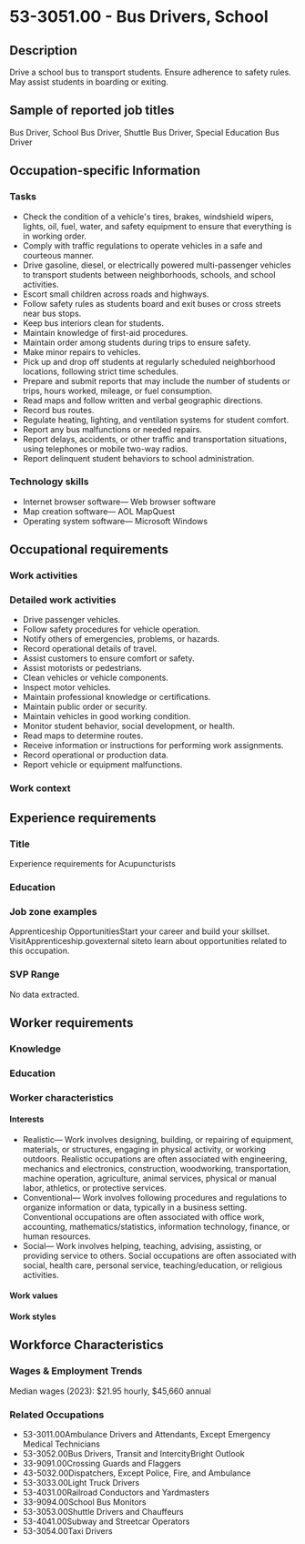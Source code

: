 # 53-3051.00 - Bus Drivers, School

## Description
Drive a school bus to transport students. Ensure adherence to safety rules. May assist students in boarding or exiting.

## Sample of reported job titles
Bus Driver, School Bus Driver, Shuttle Bus Driver, Special Education Bus Driver

## Occupation-specific Information
### Tasks
- Check the condition of a vehicle's tires, brakes, windshield wipers, lights, oil, fuel, water, and safety equipment to ensure that everything is in working order.
- Comply with traffic regulations to operate vehicles in a safe and courteous manner.
- Drive gasoline, diesel, or electrically powered multi-passenger vehicles to transport students between neighborhoods, schools, and school activities.
- Escort small children across roads and highways.
- Follow safety rules as students board and exit buses or cross streets near bus stops.
- Keep bus interiors clean for students.
- Maintain knowledge of first-aid procedures.
- Maintain order among students during trips to ensure safety.
- Make minor repairs to vehicles.
- Pick up and drop off students at regularly scheduled neighborhood locations, following strict time schedules.
- Prepare and submit reports that may include the number of students or trips, hours worked, mileage, or fuel consumption.
- Read maps and follow written and verbal geographic directions.
- Record bus routes.
- Regulate heating, lighting, and ventilation systems for student comfort.
- Report any bus malfunctions or needed repairs.
- Report delays, accidents, or other traffic and transportation situations, using telephones or mobile two-way radios.
- Report delinquent student behaviors to school administration.

### Technology skills
- Internet browser software— Web browser software
- Map creation software— AOL MapQuest
- Operating system software— Microsoft Windows

## Occupational requirements
### Work activities


### Detailed work activities
- Drive passenger vehicles.
- Follow safety procedures for vehicle operation.
- Notify others of emergencies, problems, or hazards.
- Record operational details of travel.
- Assist customers to ensure comfort or safety.
- Assist motorists or pedestrians.
- Clean vehicles or vehicle components.
- Inspect motor vehicles.
- Maintain professional knowledge or certifications.
- Maintain public order or security.
- Maintain vehicles in good working condition.
- Monitor student behavior, social development, or health.
- Read maps to determine routes.
- Receive information or instructions for performing work assignments.
- Record operational or production data.
- Report vehicle or equipment malfunctions.

### Work context


## Experience requirements
### Title
Experience requirements for Acupuncturists

### Education


### Job zone examples
Apprenticeship OpportunitiesStart your career and build your skillset. VisitApprenticeship.govexternal siteto learn about opportunities related to this occupation.

### SVP Range
No data extracted.

## Worker requirements
### Knowledge


### Education


### Worker characteristics
#### Interests
- Realistic— Work involves designing, building, or repairing of equipment, materials, or structures, engaging in physical activity, or working outdoors. Realistic occupations are often associated with engineering, mechanics and electronics, construction, woodworking, transportation, machine operation, agriculture, animal services, physical or manual labor, athletics, or protective services.
- Conventional— Work involves following procedures and regulations to organize information or data, typically in a business setting. Conventional occupations are often associated with office work, accounting, mathematics/statistics, information technology, finance, or human resources.
- Social— Work involves helping, teaching, advising, assisting, or providing service to others. Social occupations are often associated with social, health care, personal service, teaching/education, or religious activities.

#### Work values


#### Work styles


## Workforce Characteristics
### Wages & Employment Trends
Median wages (2023): $21.95 hourly, $45,660 annual

### Related Occupations
- 53-3011.00Ambulance Drivers and Attendants, Except Emergency Medical Technicians
- 53-3052.00Bus Drivers, Transit and IntercityBright Outlook
- 33-9091.00Crossing Guards and Flaggers
- 43-5032.00Dispatchers, Except Police, Fire, and Ambulance
- 53-3033.00Light Truck Drivers
- 53-4031.00Railroad Conductors and Yardmasters
- 33-9094.00School Bus Monitors
- 53-3053.00Shuttle Drivers and Chauffeurs
- 53-4041.00Subway and Streetcar Operators
- 53-3054.00Taxi Drivers